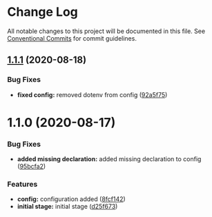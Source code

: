 # Change Log

All notable changes to this project will be documented in this file.
See [Conventional Commits](https://conventionalcommits.org) for commit guidelines.

## [1.1.1](https://github.com/smitray/nixt/compare/@nixt/graphql@1.1.0...@nixt/graphql@1.1.1) (2020-08-18)


### Bug Fixes

* **fixed config:** removed dotenv from config ([92a5f75](https://github.com/smitray/nixt/commit/92a5f758aa58e07f0e17d7f20dc36049ae1fbb7f))





# 1.1.0 (2020-08-17)


### Bug Fixes

* **added missing declaration:** added missing declaration to config ([95bcfa2](https://github.com/smitray/nixt/commit/95bcfa2916c9fd45efcac0030b7c392855f02b5d))


### Features

* **config:** configuration added ([8fcf142](https://github.com/smitray/nixt/commit/8fcf14233c05e76424ea3022b3babb82e945ef88))
* **initial stage:** initial stage ([d25f673](https://github.com/smitray/nixt/commit/d25f673e0a14b1611a4481dbfe532593168b0558))
